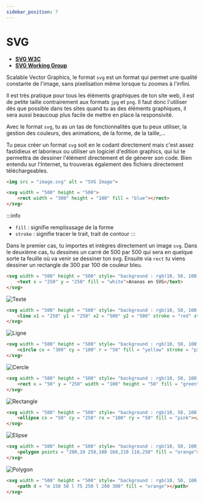 ```yaml
---
sidebar_position: 7
---
```


# SVG

* [**SVG W3C**](https://www.w3.org/Graphics/SVG/)
* [**SVG Working Group**](https://svgwg.org)

Scalable Vector Graphics, le format `svg` est un format qui permet une qualité constante de l'image, sans pixelisation même lorsque tu zoomes à l'infini.
 
Il est très pratique pour tous les éléments graphiques de ton site web, il est de petite taille contrairement aux formats `jpg` et `png`. Il faut donc l'utiliser dès que possible dans tes sites quand tu as des éléments graphiques, il sera aussi beaucoup plus facile de mettre en place la responsivité.

Avec le format `svg`, tu as un tas de fonctionnalités que tu peux utiliser, la gestion des couleurs, des animations, de la forme, de la taille,...

Tu peux créer un format `svg` soit en le codant directement mais c'est assez fastidieux et laborieux ou utiliser un logiciel d'edition graphics, qui lui te permettra de dessiner l'élément directement et de génerer son code. Bien entendu sur l'Internet, tu trouveras également des fichiers directement téléchargeables. 

```html title="Tu peux mettre une image svg ou coder directement ton svg"
<img src = "image.svg" alt = "SVG Image">

<svg width = "500" height = "500">
    <rect width = "300" height = "100" fill = "blue"></rect>
</svg>    
```

:::info
* `fill` : signifie remplisssage de la forme
* `stroke` : signifie tracer le trait, trait de contour
:::

Dans le premier cas, tu importes et intègres directement un image `svg`.
Dans le deuxième cas, tu dessines un carré de 500 par 500 qui sera en quelque sorte ta feuille où va venir se dessiner ton svg. Ensuite via `rect` tu viens dessiner un rectangle de 300 par 100 de couleur bleu.

```html title="Tu vas ici créer un texte blanc en svg sur un fond bleu "
<svg width = "500" height = "500" style= "background : rgb(10, 50, 100)">
    <text x = "250" y = "250" fill = "white">Ananas en SVG</text>
</svg>    
```
![Texte](/img/tutorial/texte.png)

```html title="Tu vas ici tracer une ligne rouge sur un fond bleu "
<svg width = "500" height = "500" style= "background : rgb(10, 50, 100)">
    <line x1 = "250" y1 = "250" x2 = "500" y2 = "500" stroke = "red" stroke-width = "5">
</svg>    
```
![Ligne](/img/tutorial/line.png)

```html title="Tu vas ici dessiner un cercle jaune sur un fond bleu "
<svg width = "500" height = "500" style= "background : rgb(10, 50, 100)">
    <circle cx = "300" cy = "100" r = "50" fill = "yellow" stroke = "pink" stroke-width = "5"></circle>
</svg>    
```
![Cercle](/img/tutorial/circle.png)

```html title="Tu vas ici dessiner un rectangle vert sur un fond bleu "
<svg width = "500" height = "500" style= "background : rgb(10, 50, 100)">
    <rect x = "50" y = "250" width = "100" height = "50" fill = "green"></rect>
</svg>    
```
![Rectangle](/img/tutorial/recta.png)

```html title="Tu vas ici dessiner une ellipse rose sur un fond bleu "
<svg width = "500" height = "500" style= "background : rgb(10, 50, 100)">
    <ellipse cx = "50" cy = "250" rx = "100" ry = "50" fill = "pink"></ellipse>
</svg>    
```
![Elipse](/img/tutorial/elipse.png)

```html title="Tu vas ici dessiner un polygone orange sur un fond bleu "
<svg width = "500" height = "500" style= "background : rgb(10, 50, 100)">
    <polygon points = "200,10 250,100 160,210 110,250" fill = "orange"></polygon>
</svg>    
```
![Polygon](/img/tutorial/polygon.png)

```html title="Tu vas ici créer un chemin - un dessin plûme en orange sur un fond bleu "
<svg width = "500" height = "500" style= "background : rgb(10, 50, 100)">
    <path d = "m 150 50 l 75 250 l 200 300" fill = "orange"></path>
</svg>
```

